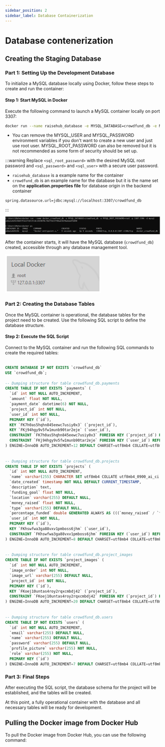 ```yaml
---
sidebar_position: 2
sidebar_label: Database Containerization
---
```


# Database contenerization

## Creating the Staging Database

### Part 1: Setting Up the Development Database

To initialize a MySQL database locally using Docker, follow these steps to create and run the container:

#### Step 1: Start MySQL in Docker

Execute the following command to launch a MySQL container locally on port 3307:

```bash
docker run --name raisehub_database -e MYSQL_DATABASE=crowdfund_db -e MYSQL_USER=<sql_user> -e MYSQL_PASSWORD=<sql_password> -e MYSQL_ROOT_PASSWORD=<sql_root_password> -p 3307:3306 -d mysql
```

- You can remove the MYSQL_USER and MYSQL_PASSWORD environment variables if you don't want to create a new user and just use root user. MYSQL_ROOT_PASSWORD can also be removed but it is not recommended as some form of security should be set up.

:::warning
Replace `<sql_root_password>` with the desired MySQL root password and `<sql_password>` and `<sql_user>` with a secure user password.
- `raisehub_database` is a example name for the container
- `crowdfund_db` is an example name for the database but it is the name set on the **application.properties file** for database origin in the backend container

```bash, title="application.properties in the back-end container"
spring.datasource.url=jdbc:mysql://localhost:3307/crowdfund_db
```
:::

![Commands on the terminal](./img/comando_terminal.png)

After the container starts, it will have the MySQL database (`crowdfund_db`) created, accessible through any database management tool.

![MySQL Workbench connection](./img/mysqlworkbench_connection.png)

### Part 2: Creating the Database Tables

Once the MySQL container is operational, the database tables for the project need to be created. Use the following SQL script to define the database structure.

#### Step 2: Execute the SQL Script

Connect to the MySQL container and run the following SQL commands to create the required tables:

```sql

CREATE DATABASE IF NOT EXISTS `crowdfund_db`
USE `crowdfund_db`;

-- Dumping structure for table crowdfund_db.payments
CREATE TABLE IF NOT EXISTS `payments` (
  `id` int NOT NULL AUTO_INCREMENT,
  `amount` float NOT NULL,
  `payment_date` datetime(6) NOT NULL,
  `project_id` int NOT NULL,
  `user_id` int NOT NULL,
  PRIMARY KEY (`id`),
  KEY `FK7h0as5hqhn845eewc7usiy0x3` (`project_id`),
  KEY `FKj94hgy9v5fw1munb90tar2eje` (`user_id`),
  CONSTRAINT `FK7h0as5hqhn845eewc7usiy0x3` FOREIGN KEY (`project_id`) REFERENCES `projects` (`id`) ON DELETE CASCADE
  CONSTRAINT `FKj94hgy9v5fw1munb90tar2eje` FOREIGN KEY (`user_id`) REFERENCES `users` (`id`) ON DELETE CASCADE
) ENGINE=InnoDB AUTO_INCREMENT=12 DEFAULT CHARSET=utf8mb4 COLLATE=utf8mb4_0900_ai_ci;


-- Dumping structure for table crowdfund_db.projects
CREATE TABLE IF NOT EXISTS `projects` (
  `id` int NOT NULL AUTO_INCREMENT,
  `name` varchar(255) CHARACTER SET utf8mb4 COLLATE utf8mb4_0900_ai_ci DEFAULT NULL,
  `date_created` timestamp NOT NULL DEFAULT CURRENT_TIMESTAMP,
  `description` text,
  `funding_goal` float NOT NULL,
  `location` varchar(255) DEFAULT NULL,
  `money_raised` float NOT NULL,
  `type` varchar(255) DEFAULT NULL,
  `percentage_funded` double GENERATED ALWAYS AS (((`money_raised` / `funding_goal`) * 100)) VIRTUAL,
  `user_id` int NOT NULL,
  PRIMARY KEY (`id`),
  KEY `FKhswfwa3ga88vxv1pmboss6jhm` (`user_id`),
  CONSTRAINT `FKhswfwa3ga88vxv1pmboss6jhm` FOREIGN KEY (`user_id`) REFERENCES `users` (`id`) ON DELETE CASCADE
) ENGINE=InnoDB AUTO_INCREMENT=8 DEFAULT CHARSET=utf8mb4 COLLATE=utf8mb4_0900_ai_ci;


-- Dumping structure for table crowdfund_db.project_images
CREATE TABLE IF NOT EXISTS `project_images` (
  `id` int NOT NULL AUTO_INCREMENT,
  `image_order` int NOT NULL,
  `image_url` varchar(255) DEFAULT NULL,
  `project_id` int NOT NULL,
  PRIMARY KEY (`id`),
  KEY `FKoej10untas4roy2rqxcmbdj42` (`project_id`),
  CONSTRAINT `FKoej10untas4roy2rqxcmbdj42` FOREIGN KEY (`project_id`) REFERENCES `projects` (`id`) ON DELETE CASCADE
) ENGINE=InnoDB AUTO_INCREMENT=20 DEFAULT CHARSET=utf8mb4 COLLATE=utf8mb4_0900_ai_ci;


-- Dumping structure for table crowdfund_db.users
CREATE TABLE IF NOT EXISTS `users` (
  `id` int NOT NULL AUTO_INCREMENT,
  `email` varchar(255) DEFAULT NULL,
  `name` varchar(255) DEFAULT NULL,
  `password` varchar(255) DEFAULT NULL,
  `profile_picture` varchar(255) NOT NULL,
  `role` varchar(255) NOT NULL,
  PRIMARY KEY (`id`)
) ENGINE=InnoDB AUTO_INCREMENT=7 DEFAULT CHARSET=utf8mb4 COLLATE=utf8mb4_0900_ai_ci;

```

### Part 3: Final Steps

After executing the SQL script, the database schema for the project will be established, and the tables will be created.

At this point, a fully operational container with the database and all necessary tables will be ready for development.

## Pulling the Docker image from Docker Hub

To pull the Docker image from Docker Hub, you can use the following command:

<!--TO-DO: Push database to docker hub-->
```bash

```
